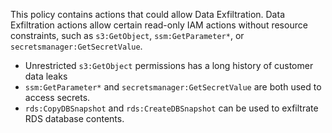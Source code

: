This policy contains actions that could allow Data Exfiltration. Data Exfiltration actions allow certain read-only IAM actions without resource constraints, such as `s3:GetObject`, `ssm:GetParameter*`, or `secretsmanager:GetSecretValue`.
 * Unrestricted `s3:GetObject` permissions has a long history of customer data leaks
* `ssm:GetParameter*` and `secretsmanager:GetSecretValue` are both used to access secrets.
* `rds:CopyDBSnapshot` and `rds:CreateDBSnapshot` can be used to exfiltrate RDS database contents.
